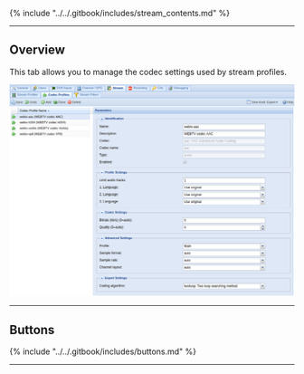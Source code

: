 {% include "../../.gitbook/includes/stream_contents.md" %}

---

## Overview

This tab allows you to manage the codec settings used by stream profiles. 

!['Stream Profiles'](../../.gitbook/assets/doc/stream/codec_profiles_tab.png)

---

## Buttons

{% include "../../.gitbook/includes/buttons.md" %}

---
